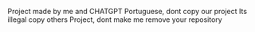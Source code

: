 Project made by me and CHATGPT Portuguese, dont copy our project
Its illegal copy others Project, dont make me remove your repository
